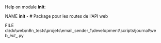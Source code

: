 Help on module __init__:

NAME
    __init__ - # Package pour les routes de l'API web

FILE
    d:\do\web\n8n_tests\projets\email_sender_1\development\scripts\journal\web\__init__.py


